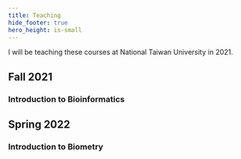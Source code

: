 ```yaml
---
title: Teaching
hide_footer: true
hero_height: is-small
---
```


I will be teaching these courses at National Taiwan University in 2021.

## Fall 2021
### Introduction to Bioinformatics


## Spring 2022
### Introduction to Biometry
